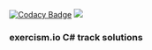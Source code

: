 [![Codacy Badge](https://app.codacy.com/project/badge/Grade/2e06f7d072fe4831974056f7ed47404d)](https://www.codacy.com/manual/mihailfox/exercism-solutions-csharp?utm_source=github.com&amp;utm_medium=referral&amp;utm_content=mihailfox/exercism-solutions-csharp&amp;utm_campaign=Badge_Grade)
<a href="https://codeclimate.com/github/mihailfox/exercism-solutions-csharp/maintainability"><img src="https://api.codeclimate.com/v1/badges/51208736fbbc052bb16f/maintainability" /></a>
### exercism.io C# track solutions
